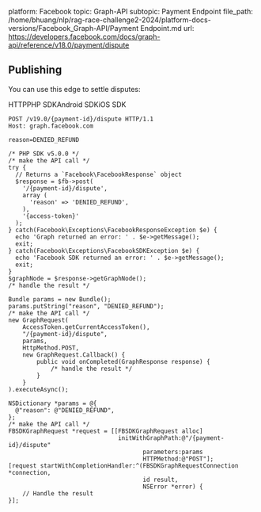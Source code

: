 platform: Facebook
topic: Graph-API
subtopic: Payment Endpoint
file_path: /home/bhuang/nlp/rag-race-challenge2-2024/platform-docs-versions/Facebook_Graph-API/Payment Endpoint.md
url: https://developers.facebook.com/docs/graph-api/reference/v18.0/payment/dispute


## Publishing

You can use this edge to settle disputes:

HTTPPHP SDKAndroid SDKiOS SDK

    POST /v19.0/{payment-id}/dispute HTTP/1.1
    Host: graph.facebook.com
    
    reason=DENIED_REFUND

    /* PHP SDK v5.0.0 */
    /* make the API call */
    try {
      // Returns a `Facebook\FacebookResponse` object
      $response = $fb->post(
        '/{payment-id}/dispute',
        array (
          'reason' => 'DENIED_REFUND',
        ),
        '{access-token}'
      );
    } catch(Facebook\Exceptions\FacebookResponseException $e) {
      echo 'Graph returned an error: ' . $e->getMessage();
      exit;
    } catch(Facebook\Exceptions\FacebookSDKException $e) {
      echo 'Facebook SDK returned an error: ' . $e->getMessage();
      exit;
    }
    $graphNode = $response->getGraphNode();
    /* handle the result */

    Bundle params = new Bundle();
    params.putString("reason", "DENIED_REFUND");
    /* make the API call */
    new GraphRequest(
        AccessToken.getCurrentAccessToken(),
        "/{payment-id}/dispute",
        params,
        HttpMethod.POST,
        new GraphRequest.Callback() {
            public void onCompleted(GraphResponse response) {
                /* handle the result */
            }
        }
    ).executeAsync();

    NSDictionary *params = @{
      @"reason": @"DENIED_REFUND",
    };
    /* make the API call */
    FBSDKGraphRequest *request = [[FBSDKGraphRequest alloc]
                                   initWithGraphPath:@"/{payment-id}/dispute"
                                          parameters:params
                                          HTTPMethod:@"POST"];
    [request startWithCompletionHandler:^(FBSDKGraphRequestConnection *connection,
                                          id result,
                                          NSError *error) {
        // Handle the result
    }];